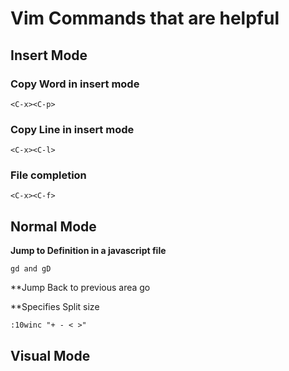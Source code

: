 # Vim Commands that are helpful


## Insert Mode

### Copy Word in insert mode

    <C-x><C-p>

### Copy Line in insert mode

    <C-x><C-l>

### File completion

    <C-x><C-f>


## Normal Mode

**Jump to Definition in a javascript file**

    gd and gD

**Jump Back to previous area
    go

**Specifies Split size

    :10winc "+ - < >"



## Visual Mode

